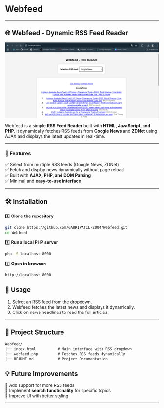 # Webfeed


---

## 🌐 Webfeed - Dynamic RSS Feed Reader  

![Webfeed Banner](https://github.com/GAURIPATIL-2004/Webfeed/blob/main/webfeed.png)  

Webfeed is a simple **RSS Feed Reader** built with **HTML, JavaScript, and PHP**. It dynamically fetches RSS feeds from **Google News** and **ZDNet** using AJAX and displays the latest updates in real-time.  

---

### 🚀 **Features**  
✅ Select from multiple RSS feeds (Google News, ZDNet)  
✅ Fetch and display news dynamically without page reload  
✅ Built with **AJAX, PHP, and DOM Parsing**  
✅ Minimal and **easy-to-use interface**  

---


## 🛠 **Installation**  

1️⃣ **Clone the repository**  
```bash
git clone https://github.com/GAURIPATIL-2004/Webfeed.git
cd Webfeed
```
2️⃣ **Run a local PHP server**  
```bash
php -S localhost:8000
```
3️⃣ **Open in browser:**  
```
http://localhost:8000
```



## 📝 **Usage**  
1. Select an RSS feed from the dropdown.  
2. Webfeed fetches the latest news and displays it dynamically.  
3. Click on news headlines to read the full articles.  

---

## 📂 **Project Structure**  

```
Webfeed/
│── index.html          # Main interface with RSS dropdown
│── webfeed.php         # Fetches RSS feeds dynamically
│── README.md           # Project Documentation
```



## 💡 **Future Improvements**  
🔹 Add support for more RSS feeds  
🔹 Implement **search functionality** for specific topics  
🔹 Improve UI with better styling  

---



